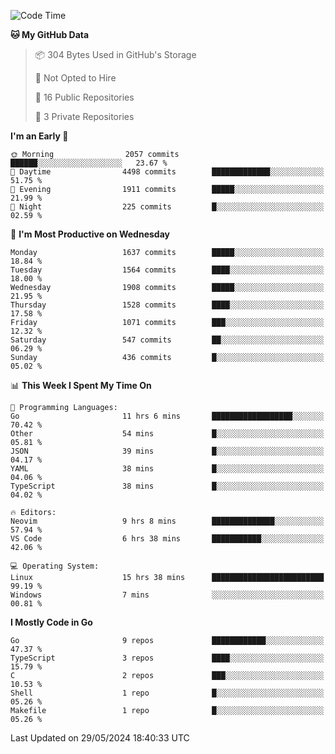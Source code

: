 <!--START_SECTION:waka-->
![Code Time](http://img.shields.io/badge/Code%20Time-654%20hrs%2040%20mins-blue)

**🐱 My GitHub Data** 

> 📦 304 Bytes Used in GitHub's Storage 
 > 
> 🚫 Not Opted to Hire
 > 
> 📜 16 Public Repositories 
 > 
> 🔑 3 Private Repositories 
 > 
**I'm an Early 🐤** 

```text
🌞 Morning                2057 commits        ██████░░░░░░░░░░░░░░░░░░░   23.67 % 
🌆 Daytime                4498 commits        █████████████░░░░░░░░░░░░   51.75 % 
🌃 Evening                1911 commits        █████░░░░░░░░░░░░░░░░░░░░   21.99 % 
🌙 Night                  225 commits         █░░░░░░░░░░░░░░░░░░░░░░░░   02.59 % 
```
📅 **I'm Most Productive on Wednesday** 

```text
Monday                   1637 commits        █████░░░░░░░░░░░░░░░░░░░░   18.84 % 
Tuesday                  1564 commits        ████░░░░░░░░░░░░░░░░░░░░░   18.00 % 
Wednesday                1908 commits        █████░░░░░░░░░░░░░░░░░░░░   21.95 % 
Thursday                 1528 commits        ████░░░░░░░░░░░░░░░░░░░░░   17.58 % 
Friday                   1071 commits        ███░░░░░░░░░░░░░░░░░░░░░░   12.32 % 
Saturday                 547 commits         ██░░░░░░░░░░░░░░░░░░░░░░░   06.29 % 
Sunday                   436 commits         █░░░░░░░░░░░░░░░░░░░░░░░░   05.02 % 
```


📊 **This Week I Spent My Time On** 

```text
💬 Programming Languages: 
Go                       11 hrs 6 mins       ██████████████████░░░░░░░   70.42 % 
Other                    54 mins             █░░░░░░░░░░░░░░░░░░░░░░░░   05.81 % 
JSON                     39 mins             █░░░░░░░░░░░░░░░░░░░░░░░░   04.17 % 
YAML                     38 mins             █░░░░░░░░░░░░░░░░░░░░░░░░   04.06 % 
TypeScript               38 mins             █░░░░░░░░░░░░░░░░░░░░░░░░   04.02 % 

🔥 Editors: 
Neovim                   9 hrs 8 mins        ██████████████░░░░░░░░░░░   57.94 % 
VS Code                  6 hrs 38 mins       ███████████░░░░░░░░░░░░░░   42.06 % 

💻 Operating System: 
Linux                    15 hrs 38 mins      █████████████████████████   99.19 % 
Windows                  7 mins              ░░░░░░░░░░░░░░░░░░░░░░░░░   00.81 % 
```

**I Mostly Code in Go** 

```text
Go                       9 repos             ████████████░░░░░░░░░░░░░   47.37 % 
TypeScript               3 repos             ████░░░░░░░░░░░░░░░░░░░░░   15.79 % 
C                        2 repos             ███░░░░░░░░░░░░░░░░░░░░░░   10.53 % 
Shell                    1 repo              █░░░░░░░░░░░░░░░░░░░░░░░░   05.26 % 
Makefile                 1 repo              █░░░░░░░░░░░░░░░░░░░░░░░░   05.26 % 
```




 Last Updated on 29/05/2024 18:40:33 UTC
<!--END_SECTION:waka-->
